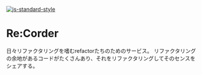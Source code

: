 [![js-standard-style](https://img.shields.io/badge/code%20style-standard-brightgreen.svg)](http://standardjs.com/)

# Re:Corder
日々リファクタリングを嗜むrefactorたちのためのサービス。
リファクタリングの余地があるコードがたくさんあり、それをリファクタリングしてそのセンスをシェアする。
